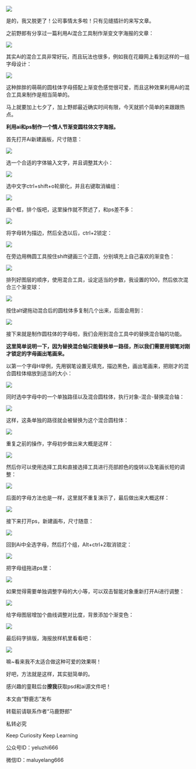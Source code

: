 ![](https://pic2.zhimg.com/v2-4de2f31a1cbb5a1f3636de6c13344231_r.jpg)

是的，我又脱更了！公司事情太多啦！只有见缝插针的来写文章。

之前野郎有分享过一篇利用Ai混合工具制作渐变文字海报的文章：

![](https://pic3.zhimg.com/v2-3815f5f440326ec162fac18fbabd2f26_r.jpg)

其实Ai的混合工具非常好玩，而且玩法也很多，例如我在花瓣网上看到这样的一组字母设计：

![](https://pic4.zhimg.com/v2-a9a25c4fd1a0ab9abfdec0213b55b527_r.jpg)

这种胖胖的萌萌的圆柱体字母搭配上渐变色感觉很可爱，而且这种效果利用Ai的混合工具来制作是相当简单的。

马上就要加上七夕了，加上野郎最近确实时间有限，今天就抓个简单的来跟跟热点。

**利用ai和ps制作一个情人节渐变圆柱体文字海报。**

首先打开Ai新建画板，尺寸随意：

![](https://pic3.zhimg.com/v2-97c485d6970fd42f0f829b90e1f451ba_r.jpg)

选一个合适的字体输入文字，并且调整其大小：

![](https://pic4.zhimg.com/v2-93485428e5a60d85608f6380947f2333_r.jpg)

选中文字ctrl+shift+o轮廓化，并且右键取消编组：

![](https://pic1.zhimg.com/v2-32e279e5c1f36234a0eaa61a3287a034_r.jpg)

画个框，排个版吧，这里操作就不赘述了，和ps差不多：

![](https://pic1.zhimg.com/v2-8bfcbc32bc371559bf5b5669a45eada4_r.jpg)

将字母转为描边，然后全选以后，ctrl+2锁定：

![](https://pic2.zhimg.com/v2-faf6f433a871172a57b5e22ccbe240e9_r.jpg)

在旁边用椭圆工具按住shift键画三个正圆，分别填充上自己喜欢的渐变色：

![](https://pic2.zhimg.com/v2-6cd3e90a618405d562babf10e8d979cd_r.jpg)

排列好图层的顺序，使用混合工具，设定适当的步数，我设置的100，然后依次混合三个渐变球：

![](https://pic2.zhimg.com/v2-126a76b62eb4b252a9c747150aef300d_r.jpg)

按住alt键拖动混合后的圆柱体多复制几个出来，后面会用到：

![](https://pic2.zhimg.com/v2-0ddffb1cad3c1f2d558eef951a8300dd_r.jpg)

接下来就是制作圆柱体的字母啦，我们会用到混合工具中的替换混合轴的功能。

**这里简单说明一下，因为替换混合轴只能替换单一路径，所以我们需要用钢笔对刚才锁定的字母画出笔画来。**

以第一个字母H举例，先用钢笔设置无填充，描边黑色，画出笔画来，把刚才的混合圆柱体缩放到适当的大小：

![](https://pic1.zhimg.com/v2-89e9207f7d01e0f7b2ba8bcf3df50adc_r.jpg)

同时选中字母中的一个单独路径以及混合圆柱体，执行对象-混合-替换混合轴：

![](https://pic1.zhimg.com/v2-87139fa0d1be2763d8e985e6caa187b4_r.jpg)

这样，这条单独的路径就会被替换为这个混合圆柱体：

![](https://pic2.zhimg.com/v2-cb043615462f0705fbc5c2461712c649_r.jpg)

重复之前的操作，字母初步做出来大概是这样：

![](https://pic4.zhimg.com/v2-18dbe35d3c722e95e46c32d8f9745f6b_r.jpg)

然后你可以使用选择工具和直接选择工具进行亮部颜色的旋转以及笔画长短的调整：

![](https://pic3.zhimg.com/v2-2be5077834aa581104c4669338eafcae_r.jpg)

后面的字母方法也是一样，这里就不重复演示了，最后做出来大概这样：

![](https://pic3.zhimg.com/v2-a81be0552621fe01692971dc3c94b0fa_r.jpg)

接下来打开ps，新建画布，尺寸随意：

![](https://pic3.zhimg.com/v2-a27f9cba73a6e7f3bbd3eecd8b08327e_r.jpg)

回到Ai中全选字母，然后打个组，Alt+ctrl+2取消锁定：

![](https://pic4.zhimg.com/v2-d2536f519533700a903dc80f669188db_r.jpg)

把字母组拖进ps里：

![](https://pic4.zhimg.com/v2-2c5b02c12fe6450c1220d63fdd791e57_r.jpg)

如果觉得需要单独调整字母的大小等，可以双击智能对象重新打开Ai进行调整：

![](https://pic2.zhimg.com/v2-fddfb5d9ad5fa4902cbde5aadb37413d_r.jpg)

给字母图层增加个曲线调整对比度，背景添加个渐变色：

![](https://pic4.zhimg.com/v2-8f625921df47bfb28ee5ca203f4af88f_r.jpg)

最后码字排版，海报放样机里看看吧：

![](https://pic3.zhimg.com/v2-8250d0509608f0579096e4f1cbc5770e_r.jpg)

嘛~看来我不太适合做这种可爱的效果啊！

好吧，方法就是这样，其实挺简单的。

感兴趣的童鞋后台**撩我**获取psd和ai源文件吧！  

本文由“野鹿志”发布

转载前请联系作者“马鹿野郎”

私转必究

Keep Curiosity Keep Learning

公众号ID：yeluzhi666

微信ID：maluyelang666